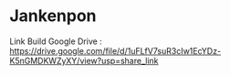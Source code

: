 # Jankenpon
 
Link Build Google Drive :
https://drive.google.com/file/d/1uFLfV7suR3cIw1EcYDz-K5nGMDKWZyXY/view?usp=share_link
